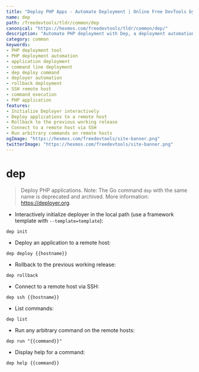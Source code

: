 ```yaml
---
title: "Deploy PHP Apps - Automate Deployment | Online Free DevTools by Hexmos"
name: dep
path: /freedevtools/tldr/common/dep
canonical: "https://hexmos.com/freedevtools/tldr/common/dep/"
description: "Automate PHP deployment with Dep, a deployment automation tool. Quickly deploy your PHP applications with ease. Free online tool, no registration required."
category: common
keywords:
- PHP deployment tool
- PHP deployment automation
- application deployment
- command line deployment
- dep deploy command
- deployer automation
- rollback deployment
- SSH remote host
- command execution
- PHP application
features:
- Initialize Deployer interactively
- Deploy applications to a remote host
- Rollback to the previous working release
- Connect to a remote host via SSH
- Run arbitrary commands on remote hosts
ogImage: "https://hexmos.com/freedevtools/site-banner.png"
twitterImage: "https://hexmos.com/freedevtools/site-banner.png"
---
```


# dep

> Deploy PHP applications.
> Note: The Go command `dep` with the same name is deprecated and archived.
> More information: <https://deployer.org>.

- Interactively initialize deployer in the local path (use a framework template with `--template=template`):

`dep init`

- Deploy an application to a remote host:

`dep deploy {{hostname}}`

- Rollback to the previous working release:

`dep rollback`

- Connect to a remote host via SSH:

`dep ssh {{hostname}}`

- List commands:

`dep list`

- Run any arbitrary command on the remote hosts:

`dep run "{{command}}"`

- Display help for a command:

`dep help {{command}}`

